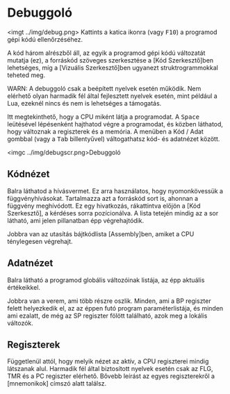 Debuggoló
=========

<imgt ../img/debug.png> Kattints a katica ikonra (vagy <kbd>F10</kbd>) a programod gépi kódú ellenőrzéséhez.

A kód három alrészből áll, az egyik a programod gépi kódú változatát mutatja (ez), a forráskód szöveges szerkesztése
a [Kód Szerkesztő]ben lehetséges, míg a [Vizuális Szerkesztő]ben ugyanezt struktrogrammokkal teheted meg.

WARN: A debuggoló csak a beépített nyelvek esetén működik. Nem elérhető olyan harmadik fél által fejlesztett nyelvek esetén, mint
például a Lua, ezeknél nincs és nem is lehetséges a támogatás.

Itt megtekinthető, hogy a CPU miként látja a programodat. A <kbd>Space</kbd> leütésével lépésenként hajthatod végre a programodat,
és közben láthatod, hogy változnak a regiszterek és a memória. A menüben a <ui1>Kód</ui1> / <ui1>Adat</ui1> gombbal (vagy a
<kbd>Tab</kbd> billentyűvel) váltogathatsz kód- és adatnézet között.

<imgc ../img/debugscr.png><fig>Debuggoló</fig>

Kódnézet
--------

Balra láthatod a hívásvermet. Ez arra használatos, hogy nyomonkövessük a függvényhívásokat. Tartalmazza azt a forráskód sort is,
ahonnan a függvény meghívódott. Ez egy hivatkozás, rákattintva előjön a [Kód Szerkesztő], a kérdéses sorra pozícionálva. A lista
tetején mindig az a sor látható, ami jelen pillanatban épp végrehajtódik.

Jobbra van az utasítás bájtkódlista [Assembly]ben, amiket a CPU ténylegesen végrehajt.

Adatnézet
---------

Balra látható a programod globális változóinak listája, az épp aktuális értékeikkel.

Jobbra van a verem, ami több részre oszlik. Minden, ami a BP regiszter felett helyezkedik el, az az éppen futó program
paraméterlistája, és minden ami ezalatt, de még az SP regiszter fölött található, azok meg a lokális változók.

Regiszterek
-----------

Függetlenül attól, hogy melyik nézet az aktív, a CPU regiszterei mindig látszanak alul. Harmadik fél által biztosított nyelvek
esetén csak az FLG, TMR és a PC regiszter elérhető. Bővebb leírást az egyes regiszterekről a [mnemonikok] címszó alatt találsz.
